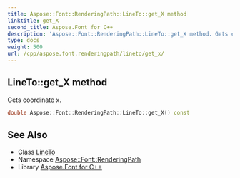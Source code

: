 ```yaml
---
title: Aspose::Font::RenderingPath::LineTo::get_X method
linktitle: get_X
second_title: Aspose.Font for C++
description: 'Aspose::Font::RenderingPath::LineTo::get_X method. Gets coordinate x in C++.'
type: docs
weight: 500
url: /cpp/aspose.font.renderingpath/lineto/get_x/
---
```

## LineTo::get_X method


Gets coordinate x.

```cpp
double Aspose::Font::RenderingPath::LineTo::get_X() const
```

## See Also

* Class [LineTo](../)
* Namespace [Aspose::Font::RenderingPath](../../)
* Library [Aspose.Font for C++](../../../)

